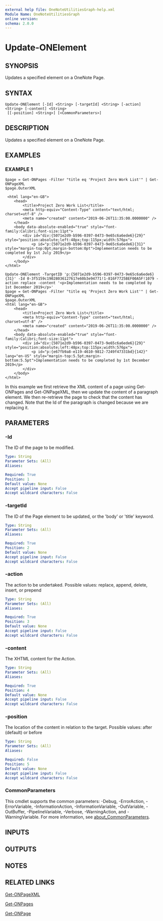 ```yaml
---
external help file: OneNoteUtilitiesGraph-help.xml
Module Name: OneNoteUtilitiesGraph
online version:
schema: 2.0.0
---
```


# Update-ONElement

## SYNOPSIS
Updates a specified element on a OneNote Page.

## SYNTAX

```
Update-ONElement [-Id] <String> [-targetId] <String> [-action] <String> [-content] <String>
 [[-position] <String>] [<CommonParameters>]
```

## DESCRIPTION
Updates a specified element on a OneNote Page.

## EXAMPLES

### EXAMPLE 1
```
$page = Get-ONPages -Filter "title eq 'Project Zero Work List'" | Get-ONPageXML
$page.OuterXML

 <html lang="en-GB">
    <head>
        <title>Project Zero Work List</title>
        <meta http-equiv="Content-Type" content="text/html; charset=utf-8" />
        <meta name="created" content="2019-06-26T11:35:00.0000000" />         
    </head>         
    <body data-absolute-enabled="true" style="font-family:Calibri;font-size:11pt">
        <div id="div:{5071e2d9-b596-0397-0473-9e65c6a6ede6}{29}" style="position:absolute;left:48px;top:115px;width:576px">
            <p id="p:{5071e2d9-b596-0397-0473-9e65c6a6ede6}{31}" style="margin-top:0pt;margin-bottom:0pt">Implementation needs to be completed by 1st July 2019</p>
        </div>         
    </body> 
</html>

Update-ONElement -TargetID 'p:{5071e2d9-b596-0397-0473-9e65c6a6ede6}{31}' -Id 0-3f5159c19028036127617e60b3e94771!1-816F7725BEF00A5F!1079 -action replace -content '<p>Implementation needs to be completed by 1st December 2019</p>' 
$page = Get-ONPages -Filter "title eq 'Project Zero Work List'" | Get-ONPageXML
$page.OuterXML 
<html lang="en-GB">
    <head>                 
        <title>Project Zero Work List</title> 
        <meta http-equiv="Content-Type" content="text/html; charset=utf-8" />
        <meta name="created" content="2019-06-26T11:35:00.0000000" />
    </head>         
    <body data-absolute-enabled="true" style="font-family:Calibri;font-size:11pt">                 
        <div id="div:{5071e2d9-b596-0397-0473-9e65c6a6ede6}{29}" style="position:absolute;left:48px;top:115px;width:576px">                         
            <p id="p:{e67fb9a8-e119-4610-9812-7249f47331bd}{142}" lang="en-US" style="margin-top:5.5pt;margin-bottom:5.5pt">Implementation needs to be completed by 1st December 2019</p>          
        </div>         
    </body> 
</html>
```

In this example we first retrieve the XML content of a page using Get-ONPages and Get-ONPageXML, then we update the content of a paragraph element.
We then re-retrieve the page to check that the content has changed.
Note that the Id of the paragraph is changed because we are replacing it.

## PARAMETERS

### -Id
The ID of the page to be modified.

```yaml
Type: String
Parameter Sets: (All)
Aliases:

Required: True
Position: 1
Default value: None
Accept pipeline input: False
Accept wildcard characters: False
```

### -targetId
The ID of the Page element to be updated, or the 'body' or 'title' keyword.

```yaml
Type: String
Parameter Sets: (All)
Aliases:

Required: True
Position: 2
Default value: None
Accept pipeline input: False
Accept wildcard characters: False
```

### -action
The action to be undertaked.
Possible values: 
replace, append, delete, insert, or prepend

```yaml
Type: String
Parameter Sets: (All)
Aliases:

Required: True
Position: 3
Default value: None
Accept pipeline input: False
Accept wildcard characters: False
```

### -content
The XHTML content for the Action.

```yaml
Type: String
Parameter Sets: (All)
Aliases:

Required: True
Position: 4
Default value: None
Accept pipeline input: False
Accept wildcard characters: False
```

### -position
The location of the content in relation to the target.
Possible values:
after (default) or before

```yaml
Type: String
Parameter Sets: (All)
Aliases:

Required: False
Position: 5
Default value: None
Accept pipeline input: False
Accept wildcard characters: False
```

### CommonParameters
This cmdlet supports the common parameters: -Debug, -ErrorAction, -ErrorVariable, -InformationAction, -InformationVariable, -OutVariable, -OutBuffer, -PipelineVariable, -Verbose, -WarningAction, and -WarningVariable. For more information, see [about_CommonParameters](http://go.microsoft.com/fwlink/?LinkID=113216).

## INPUTS

## OUTPUTS

## NOTES

## RELATED LINKS

[Get-ONPageXML]()

[Get-ONPages]()

[Get-ONPage]()

